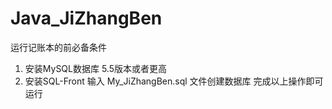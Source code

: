 # Java_JiZhangBen
运行记账本的前必备条件
1. 安装MySQL数据库 5.5版本或者更高
2. 安装SQL-Front 输入 My_JiZhangBen.sql 文件创建数据库
完成以上操作即可运行
